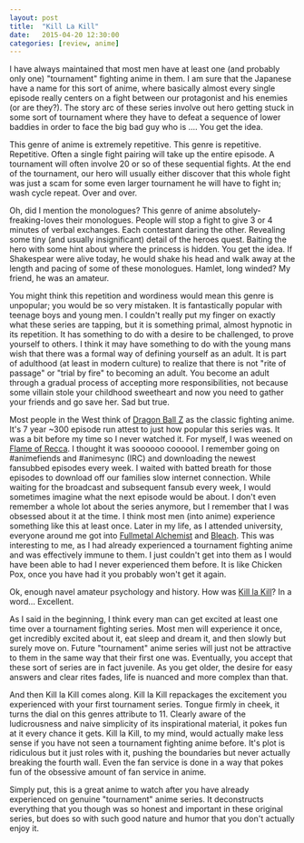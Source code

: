 ```yaml
---
layout: post
title:  "Kill La Kill"
date:   2015-04-20 12:30:00
categories: [review, anime]
---
```


I have always maintained that most men have at least one (and probably only one) "tournament" fighting anime in them. I am sure that the Japanese have a name for this sort of anime, where basically almost every single episode really centers on a fight between our protagonist and his enemies (or are they?). The story arc of these series involve out hero getting stuck in some sort of tournament where they have to defeat a sequence of lower baddies in order to face the big bad guy who is .... You get the idea.

This genre of anime is extremely repetitive. This genre is repetitive. Repetitive. Often a single fight pairing will take up the entire episode. A tournament will often involve 20 or so of these sequential fights. At the end of the tournament, our hero will usually either discover that this whole fight was just a scam for some even larger tournament he will have to fight in; wash cycle repeat. Over and over.

Oh, did I mention the monologues? This genre of anime absolutely-freaking-loves their monologues. People will stop a fight to give 3 or 4 minutes of verbal exchanges. Each contestant daring the other. Revealing some tiny (and usually insignificant) detail of the heroes quest. Baiting the hero with some hint about where the princess is hidden. You get the idea. If Shakespear were alive today, he would shake his head and walk away at the length and pacing of some of these monologues. Hamlet, long winded? My friend, he was an amateur.

You might think this repetition and wordiness would mean this genre is unpopular; you would be so very mistaken. It is fantastically popular with teenage boys and young men. I couldn't really put my finger on exactly what these series are tapping, but it is something primal, almost hypnotic in its repetition. It has something to do with a desire to be challenged, to prove yourself to others. I think it may have something to do with the young mans wish that there was a formal way of defining yourself as an adult. It is part of adulthood (at least in modern culture) to realize that there is not "rite of passage" or "trial by fire" to becoming an adult. You become an adult through a gradual process of accepting more responsibilities, not because some villain stole your childhood sweetheart and now you need to gather your friends and go save her. Sad but true.

Most people in the West think of [Dragon Ball Z](http://en.wikipedia.org/wiki/Dragon_Ball_Z) as the classic fighting anime. It's 7 year ~300 episode run attest to just how popular this series was. It was a bit before my time so I never watched it. For myself, I was weened on [Flame of Recca](http://en.wikipedia.org/wiki/Flame_of_Recca). I thought it was soooooo coooool. I remember going on #animefiends and #animesync (IRC) and downloading the newest fansubbed episodes every week. I waited with batted breath for those episodes to download off our families slow internet connection. While waiting for the broadcast and subsequent fansub every week, I would sometimes imagine what the next episode would be about. I don't even remember a whole lot about the series anymore, but I remember that I was obsessed about it at the time. I think most men (into anime) experience something like this at least once. Later in my life, as I attended university, everyone around me got into [Fullmetal Alchemist](http://en.wikipedia.org/wiki/Fullmetal_Alchemist) and [Bleach](http://en.wikipedia.org/wiki/Bleach_%28anime%29). This was interesting to me, as I had already experienced a tournament fighting anime and was effectively immune to them. I just couldn't get into them as I would have been able to had I never experienced them before. It is like Chicken Pox, once you have had it you probably won't get it again.

Ok, enough navel amateur psychology and history. How was [Kill la Kill](http://en.wikipedia.org/wiki/Kill_la_Kill)? In a word... Excellent.

As I said in the beginning, I think every man can get excited at least one time over a tournament fighting series. Most men will experience it once, get incredibly excited about it, eat sleep and dream it, and then slowly but surely move on. Future "tournament" anime series will just not be attractive to them in the same way that their first one was. Eventually, you accept that these sort of series are in fact juvenile. As you get older, the desire for easy answers and clear rites fades, life is nuanced and more complex than that.

And then Kill la Kill comes along. Kill la Kill repackages the excitement you experienced with your first tournament series. Tongue firmly in cheek, it turns the dial on this genres attribute to 11. Clearly aware of the ludicrousness and naive simplicity of its inspirational material, it pokes fun at it every chance it gets. Kill la Kill, to my mind, would actually make less sense if you have not seen a tournament fighting anime before. It's plot is ridiculous but it just roles with it, pushing the boundaries but never actually breaking the fourth wall. Even the fan service is done in a way that pokes fun of the obsessive amount of fan service in anime.

Simply put, this is a great anime to watch after you have already experienced on genuine "tournament" anime series. It deconstructs everything that you though was so honest and important in these original series, but does so with such good nature and humor that you don't actually enjoy it.
